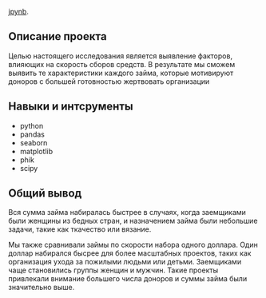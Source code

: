  [jpynb](https://github.com/Touranna/portfolio/blob/main/%D0%98%D1%81%D1%81%D0%BB%D0%B5%D0%B4%D0%BE%D0%B2%D0%B0%D0%BD%D0%B8%D0%B5%20%D0%B7%D0%B0%D0%B9%D0%BC%D0%BE%D0%B2%20kiwa/%D0%BF%D1%80%D0%BE%D0%B5%D0%BA%D1%82%D0%BD%D0%B0%D1%8F_%D1%80%D0%B0%D0%B1%D0%BE%D1%82%D0%B0_%D0%BF%D0%BE_%D0%B0%D0%BD%D0%B0%D0%BB%D0%B8%D0%B7%D1%83_kiwa.ipynb).


## Описание проекта

Целью настоящего исследования является выявление факторов, влияющих на скорость сборов средств. В результате мы сможем выявить те характеристики каждого займа, которые мотивируют доноров с большей готовностью жертвовать организации

## Навыки и интсрументы
- python
- pandas 
- seaborn 
- matplotlib
- phik
- scipy

## Общий вывод

Вся сумма займа набиралась быстрее в случаях, когда заемщиками были женщины из бедных стран, и назначением займа были небольшие задачи, такие как ткачество или вязание.

Мы также сравнивали займы по скорости набора одного доллара. Один доллар набирался бысрее для более масштабных проектов, таких как организация ухода за пожилыми людьми или детьми. Заемщиками чаще становились группы женщин и мужчин. Такие проекты привлекали внимание большего числа доноров и суммы займа были значительно выше.
